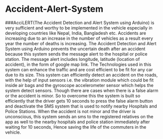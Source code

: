 # Accident-Alert-System
###AcciLERT(The Accident Detection and Alert System using Arduino) is very sufficient and worthy to be
implemented in the vehicle especially in developing countries like Nepal, India, Bangladesh etc. Accidents are
increasing due to an increase in the number of vehicles as a result every year the number of deaths is increasing.
The Accident Detection and Alert System using Arduino prevents the uncertain death after an accident because
this system sends the message alert to the hospital or police station. The message alert includes longitude, latitude
(location of accident), in the form of google map link.
The Technologies used in this system can enhance the traffic and are cost efficient to be fit for any car due to its
size. This system can efficiently detect an accident on the roads, with the help of input sensors i.e. the vibration
module which could be fit inside air bags and the gyroscope accelerometer sensor which helps the system detect
sensors.
Though there are cases when there is a false alarm or the accident is minor. So to overcome this the system is built
so efficiently that the driver gets 10 seconds to press the false alarm button and deactivate the SMS system that is
used to notify nearby Hospitals and Police Stations.
When the accident is not minor and the driver is unconscious, this system sends an sms to the registered relatives
on the app as well to the nearby hospitals and police station immediately after waiting for 10 seconds, Hence saving
the life of the commuters in the vehicle.
